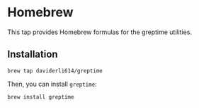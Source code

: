 # Homebrew

This tap provides Homebrew formulas for the greptime utilities.

## Installation

```console
brew tap daviderli614/greptime
```

Then, you can install `greptime`:

```console
brew install greptime
```
